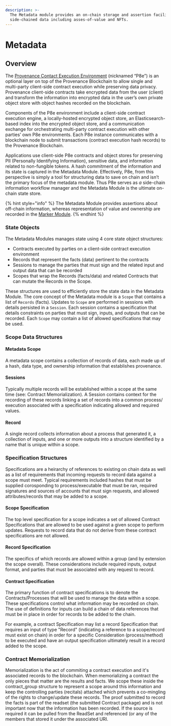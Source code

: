 ```yaml
---
description: >-
  The Metadata module provides an on-chain storage and assertion facility for
  side-chained data including asses-of-value and NFTs.
---
```


# Metadata

## Overview

The [Provenance Contact Execution Environment](../p8e/overview.md) \(nicknamed “P8e”\) is an optional layer on top of the Provenance Blockchain to allow single and multi-party client-side contract execution while preserving data privacy. Provenance client-side contracts take encrypted data from the user \(client\) and transform the information into encrypted data in the user’s own private object store with object hashes recorded on the blockchain. 

Components of the P8e environment include a client-side contract execution engine, a locally-hosted encrypted object store, an Elasticsearch-based index into the encrypted object store, and a communication exchange for orchestrating multi-party contract execution with other parties’ own P8e environments. Each P8e instance communicates with a blockchain node to submit transactions \(contract execution hash records\) to the Provenance Blockchain.  

Applications use client-side P8e contracts and object stores for preserving PII \(Personally Identifying Information\), sensitive data, and information related to non-fungible tokens. A hash commitment of the information and its state is captured in the Metadata Module.  Effectively, P8e, from this perspective is simply a tool for structuring data to save on chain and isn’t the primary focus of the metadata module.  Thus P8e serves as _a_ side-chain information workflow manager and the Metadata Module is the ultimate on-chain state store. 

{% hint style="info" %}
The Metadata Module provides assertions about off-chain information, whereas representation of value and ownership are recorded in the [Marker Module](marker-module.md).
{% endhint %}

### State Objects

The Metadata Modules manages state using 4 core state object structures:

* Contracts executed by parties on a client-side contract execution environment
* Records that represent the facts \(data\) pertinent to the contracts
* Sessions to manage the parties that must sign and the related input and output data that can be recorded
* Scopes that wrap the Records \(facts/data\) and related Contracts that can mutate the Records in the Scope.

These structures are used to efficiently store the state data in the Metadata Module. The core concept of the Metadata module is a `Scope` that contains a list of `Records` \(facts\). Updates to `Scope` are performed in sessions with details persisted in a `Session`. Each session contains a specification that details constraints on parties that must sign, inputs, and outputs that can be recorded. Each `Scope` may contain a list of allowed specifications that may be used. 

### Scope Data Structures 

#### Metadata Scope 

A metadata scope contains a collection of records of data, each made up of a hash, data type, and ownership information that establishes provenance. 

#### Sessions 

Typically multiple records will be established within a scope at the same time \(see: Contract Memorialization\). A Session contains context for the recording of these records linking a set of records into a common process/ execution associated with a specification indicating allowed and required values. 

#### Record 

A single record collects information about a process that generated it, a collection of inputs, and one or more outputs into a structure identified by a name that is unique within a scope. 

### Specification Structures

Specifications are a heirarchy of references to existing on chain data as well as a list of requirements that incoming requests to record data against a scope must meet. Typical requirements included hashes that must be supplied corosponding to process/executable that must be ran, required signatures and sources of accounts that must sign requests, and allowed attributes/records that may be added to a scope.

#### Scope Specification 

The top level specification for a scope indicates a set of allowed Contract Specifications that are allowed to be used against a given scope to perform updates. Requests to record data that do not derive from these contract specifications are not allowed.

#### Record Specification 

The specifics of which records are allowed within a group \(and by extension the scope overall\). These considerations include required inputs, output format, and parties that must be associated with any request to record.

#### Contract Specification 

The primary function of contract specifications is to denote the Contracts/Processes that will be used to manage the data within a scope. These specifications control what information may be recorded on chain. The use of definitions for inputs can build a chain of data references that must be in place in order for records to be added to the chain.

For example, a contract Specification may list a record Specification that requires an input of type "Record" \(indicating a reference to a scope/record must exist on chain\) in order for a specific Consideration \(process/method\) to be executed and have an output specification ultimately result in a record added to the scope.

### Contract Memorialization

Memorialization is the act of commiting a contract execution and it's associated records to the blockchain.  When memorializing a contract the only pieces that matter are the results and facts. We scope these inside the contract\_group structure to represent a scope around this information and keep the controlling parties \(recitals\) attached which prevents a co-mingling of the rights to change/update these records. The proof submitted to record the facts is part of the readset \(the submitted Contract package\) and is not important now that the information has been recorded. If the source is required it can be pulled from the ReadSet and referenced \(or any of the members that stored it under the associated URI.

